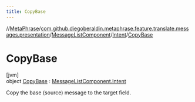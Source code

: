 ```yaml
---
title: CopyBase
---
```

//[MetaPhrase](../../../../../index.html)/[com.github.diegoberaldin.metaphrase.feature.translate.messages.presentation](../../../index.html)/[MessageListComponent](../../index.html)/[Intent](../index.html)/[CopyBase](index.html)



# CopyBase



[jvm]\
object [CopyBase](index.html) : [MessageListComponent.Intent](../index.html)

Copy the base (source) message to the target field.


